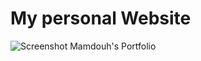 # My personal Website

![Screenshot Mamdouh's Portfolio](https://github.com/mamdouh-ali-hamza/mamdouh-ali-hamza.github.io/assets/92183830/1f968770-6a13-4f94-856f-5b9dff4fd9df)
